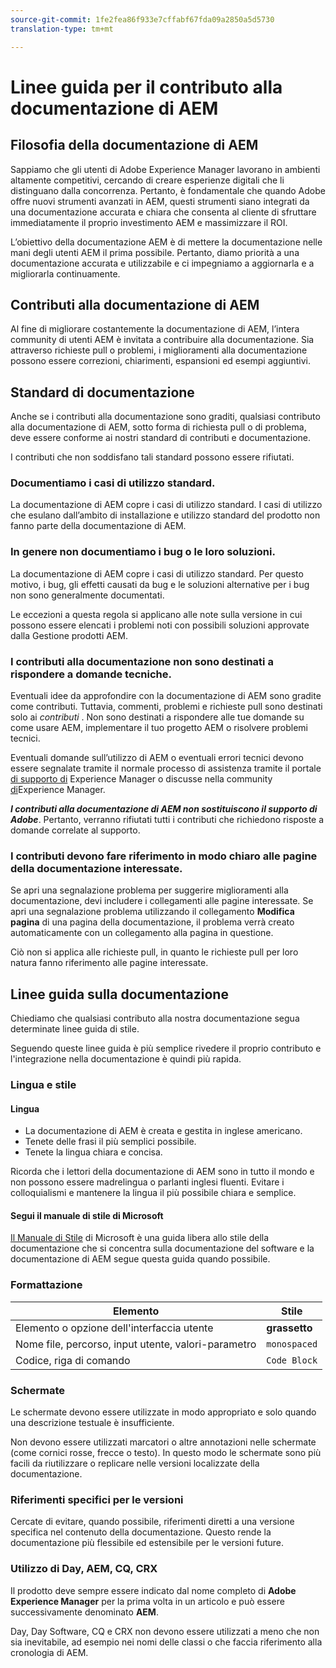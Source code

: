 ```yaml
---
source-git-commit: 1fe2fea86f933e7cffabf67fda09a2850a5d5730
translation-type: tm+mt

---
```

# Linee guida per il contributo alla documentazione di AEM

## Filosofia della documentazione di AEM

Sappiamo che gli utenti di Adobe Experience Manager lavorano in ambienti altamente competitivi, cercando di creare esperienze digitali che li distinguano dalla concorrenza. Pertanto, è fondamentale che quando Adobe offre nuovi strumenti avanzati in AEM, questi strumenti siano integrati da una documentazione accurata e chiara che consenta al cliente di sfruttare immediatamente il proprio investimento AEM e massimizzare il ROI.

L’obiettivo della documentazione AEM è di mettere la documentazione nelle mani degli utenti AEM il prima possibile. Pertanto, diamo priorità a una documentazione accurata e utilizzabile e ci impegniamo a aggiornarla e a migliorarla continuamente.

## Contributi alla documentazione di AEM

Al fine di migliorare costantemente la documentazione di AEM, l’intera community di utenti AEM è invitata a contribuire alla documentazione. Sia attraverso richieste pull o problemi, i miglioramenti alla documentazione possono essere correzioni, chiarimenti, espansioni ed esempi aggiuntivi.

## Standard di documentazione

Anche se i contributi alla documentazione sono graditi, qualsiasi contributo alla documentazione di AEM, sotto forma di richiesta pull o di problema, deve essere conforme ai nostri standard di contributi e documentazione.

I contributi che non soddisfano tali standard possono essere rifiutati.

### Documentiamo i casi di utilizzo standard.

La documentazione di AEM copre i casi di utilizzo standard. I casi di utilizzo che esulano dall’ambito di installazione e utilizzo standard del prodotto non fanno parte della documentazione di AEM.

### In genere non documentiamo i bug o le loro soluzioni.

La documentazione di AEM copre i casi di utilizzo standard. Per questo motivo, i bug, gli effetti causati da bug e le soluzioni alternative per i bug non sono generalmente documentati.

Le eccezioni a questa regola si applicano alle note sulla versione in cui possono essere elencati i problemi noti con possibili soluzioni approvate dalla Gestione prodotti AEM.

### I contributi alla documentazione non sono destinati a rispondere a domande tecniche.

Eventuali idee da approfondire con la documentazione di AEM sono gradite come contributi. Tuttavia, commenti, problemi e richieste pull sono destinati solo ai *contributi* . Non sono destinati a rispondere alle tue domande su come usare AEM, implementare il tuo progetto AEM o risolvere problemi tecnici.

Eventuali domande sull’utilizzo di AEM o eventuali errori tecnici devono essere segnalate tramite il normale processo di assistenza tramite il portale [di supporto di](https://daycare.day.com/home.html) Experience Manager o discusse nella community [di](http://help-forums.adobe.com/content/adobeforums/en/experience-manager-forum/adobe-experience-manager.html)Experience Manager.

***I contributi alla documentazione di AEM non sostituiscono il supporto di Adobe***. Pertanto, verranno rifiutati tutti i contributi che richiedono risposte a domande correlate al supporto.

### I contributi devono fare riferimento in modo chiaro alle pagine della documentazione interessate.

Se apri una segnalazione problema per suggerire miglioramenti alla documentazione, devi includere i collegamenti alle pagine interessate. Se apri una segnalazione problema utilizzando il collegamento **Modifica pagina** di una pagina della documentazione, il problema verrà creato automaticamente con un collegamento alla pagina in questione.

Ciò non si applica alle richieste pull, in quanto le richieste pull per loro natura fanno riferimento alle pagine interessate.

## Linee guida sulla documentazione

Chiediamo che qualsiasi contributo alla nostra documentazione segua determinate linee guida di stile.

Seguendo queste linee guida è più semplice rivedere il proprio contributo e l&#39;integrazione nella documentazione è quindi più rapida.

### Lingua e stile

#### Lingua

* La documentazione di AEM è creata e gestita in inglese americano.
* Tenete delle frasi il più semplici possibile.
* Tenete la lingua chiara e concisa.

Ricorda che i lettori della documentazione di AEM sono in tutto il mondo e non possono essere madrelingua o parlanti inglesi fluenti. Evitare i colloquialismi e mantenere la lingua il più possibile chiara e semplice.

#### Segui il manuale di stile di Microsoft

[Il Manuale di Stile](https://docs.microsoft.com/en-us/style-guide/welcome/) di Microsoft è una guida libera allo stile della documentazione che si concentra sulla documentazione del software e la documentazione di AEM segue questa guida quando possibile.

### Formattazione

| Elemento | Stile |
|---|---|
| Elemento o opzione dell&#39;interfaccia utente | **grassetto** |
| Nome file, percorso, input utente, valori-parametro | `monospaced` |
| Codice, riga di comando | ```Code Block``` |

### Schermate

Le schermate devono essere utilizzate in modo appropriato e solo quando una descrizione testuale è insufficiente.

Non devono essere utilizzati marcatori o altre annotazioni nelle schermate (come cornici rosse, frecce o testo). In questo modo le schermate sono più facili da riutilizzare o replicare nelle versioni localizzate della documentazione.

### Riferimenti specifici per le versioni

Cercate di evitare, quando possibile, riferimenti diretti a una versione specifica nel contenuto della documentazione. Questo rende la documentazione più flessibile ed estensibile per le versioni future.

### Utilizzo di Day, AEM, CQ, CRX

Il prodotto deve sempre essere indicato dal nome completo di **Adobe Experience Manager** per la prima volta in un articolo e può essere successivamente denominato **AEM**.

Day, Day Software, CQ e CRX non devono essere utilizzati a meno che non sia inevitabile, ad esempio nei nomi delle classi o che faccia riferimento alla cronologia di AEM.
